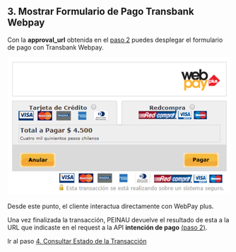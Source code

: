 ## 3. Mostrar Formulario de Pago Transbank Webpay

Con la **approval_url** obtenida en el [paso 2](intencion-de-pago-wp.md) puedes desplegar el formulario de pago con Transbank Webpay.

![Ejemplo de Formulario Transbank](images/transbank-1.PNG)

Desde este punto, el cliente interactua directamente con WebPay plus. 

Una vez finalizada la transacción, PEINAU devuelve el resultado de esta a la URL que indicaste en el request a la API **intención de pago** [(paso 2)](intencion-de-pago-wp.md).

Ir al paso [4. Consultar Estado de la Transacción](consulta-de-estado.md)
